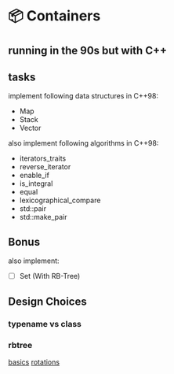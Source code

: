 # 📦 Containers

## running in the 90s but with C++

## tasks

implement following data structures in C++98:

- Map
- Stack
- Vector

also implement following algorithms in C++98:

- iterators_traits
- reverse_iterator
- enable_if
- is_integral
- equal
- lexicographical_compare
- std::pair
- std::make_pair

## Bonus

also implement:

- [ ] Set (With RB-Tree)

## Design Choices

### typename vs class

[](https://mariusbancila.ro/blog/2021/03/15/typename-or-class/)
### rbtree
[basics](https://www.youtube.com/watch?v=qvZGUFHWChY)
[rotations](https://www.youtube.com/watch?v=95s3ndZRGbk)
